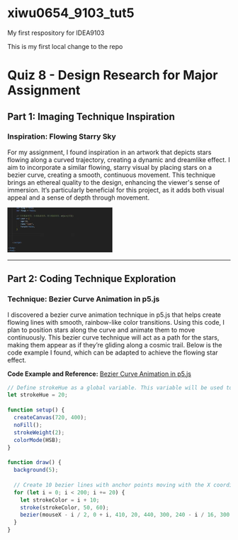 # xiwu0654_9103_tut5
My first respository for IDEA9103

This is my first local change to the repo

# Quiz 8 - Design Research for Major Assignment

## Part 1: Imaging Technique Inspiration

### Inspiration: Flowing Starry Sky
For my assignment, I found inspiration in an artwork that depicts stars flowing along a curved trajectory, creating a dynamic and dreamlike effect. I aim to incorporate a similar flowing, starry visual by placing stars on a bezier curve, creating a smooth, continuous movement. This technique brings an ethereal quality to the design, enhancing the viewer's sense of immersion. It’s particularly beneficial for this project, as it adds both visual appeal and a sense of depth through movement.

![Inspiration Image 1](image/Screenshot%202024-08-27%20at%2010.04.07%20pm.png)

---

## Part 2: Coding Technique Exploration

### Technique: Bezier Curve Animation in p5.js
I discovered a bezier curve animation technique in p5.js that helps create flowing lines with smooth, rainbow-like color transitions. Using this code, I plan to position stars along the curve and animate them to move continuously. This bezier curve technique will act as a path for the stars, making them appear as if they’re gliding along a cosmic trail. Below is the code example I found, which can be adapted to achieve the flowing star effect.


**Code Example and Reference:** [Bezier Curve Animation in p5.js](https://p5js.org/examples/repetition-bezier/)

```javascript
// Define strokeHue as a global variable. This variable will be used to color each line.
let strokeHue = 20;

function setup() {
  createCanvas(720, 400);
  noFill();
  strokeWeight(2);
  colorMode(HSB);
}

function draw() {
  background(5);

  // Create 10 bezier lines with anchor points moving with the X coordinate of the cursor.
  for (let i = 0; i < 200; i += 20) {
    let strokeColor = i + 10;
    stroke(strokeColor, 50, 60);
    bezier(mouseX - i / 2, 0 + i, 410, 20, 440, 300, 240 - i / 16, 300 + i / 8);
  }
}
